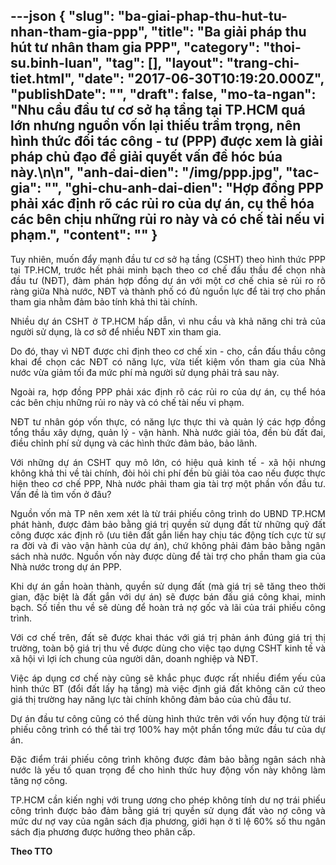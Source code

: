 ---json
{
    "slug": "ba-giai-phap-thu-hut-tu-nhan-tham-gia-ppp",
    "title": "Ba giải pháp thu hút tư nhân tham gia PPP",
    "category": "thoi-su.binh-luan",
    "tag": [],
    "layout": "trang-chi-tiet.html",
    "date": "2017-06-30T10:19:20.000Z",
    "publishDate": "",
    "draft": false,
    "mo-ta-ngan": "Nhu cầu đầu tư cơ sở hạ tầng tại TP.HCM quá lớn nhưng nguồn vốn lại thiếu trầm trọng, nên hình thức đối tác công - tư (PPP) được xem là giải pháp chủ đạo để giải quyết vấn đề hóc búa này.\n\n",
    "anh-dai-dien": "/img/ppp.jpg",
    "tac-gia": "",
    "ghi-chu-anh-dai-dien": "Hợp đồng PPP phải xác định rõ các rủi ro của dự án, cụ thể hóa các bên chịu những rủi ro này và có chế tài nếu vi phạm.",
    "__content__": ""
}
---
<p style="text-align:justify">Tuy nhi&ecirc;n, muốn đẩy mạnh đầu tư cơ sở hạ tầng (CSHT) theo h&igrave;nh thức PPP tại TP.HCM, trước hết phải minh bạch theo cơ chế đấu thầu để chọn nh&agrave; đầu tư (NĐT), đ&agrave;m ph&aacute;n hợp đồng dự &aacute;n với một cơ chế chia sẻ rủi ro r&otilde; r&agrave;ng giữa Nh&agrave; nước, NĐT v&agrave; th&agrave;nh phố c&oacute; đủ nguồn lực để t&agrave;i trợ cho phần tham gia nhằm đảm bảo t&iacute;nh khả thi t&agrave;i ch&iacute;nh.</p>

<p style="text-align:justify">Nhiều dự &aacute;n CSHT ở TP.HCM hấp dẫn, v&igrave; nhu cầu v&agrave; khả năng chi trả của người sử dụng, l&agrave; cơ sở để nhiều NĐT xin tham gia.</p>

<p style="text-align:justify">Do đ&oacute;, thay v&igrave; NĐT được chỉ định theo cơ chế xin - cho, cần đấu thầu c&ocirc;ng khai để chọn c&aacute;c NĐT c&oacute; năng lực, vừa tiết kiệm vốn tham gia của Nh&agrave; nước vừa giảm tối đa mức ph&iacute; m&agrave; người sử dụng phải trả sau n&agrave;y.</p>

<p style="text-align:justify">Ngo&agrave;i ra, hợp đồng PPP phải x&aacute;c định r&otilde; c&aacute;c rủi ro của dự &aacute;n, cụ thể h&oacute;a c&aacute;c b&ecirc;n chịu những rủi ro n&agrave;y v&agrave; c&oacute; chế t&agrave;i nếu vi phạm.</p>

<p style="text-align:justify">NĐT tư nh&acirc;n g&oacute;p vốn thực, c&oacute; năng lực thực thi v&agrave; quản l&yacute; c&aacute;c hợp đồng tổng thầu x&acirc;y dựng, quản l&yacute; - vận h&agrave;nh. Nh&agrave; nước giải tỏa, đền b&ugrave; đất đai, điều chỉnh ph&iacute; sử dụng v&agrave; c&aacute;c h&igrave;nh thức đảm bảo, bảo l&atilde;nh.</p>

<p style="text-align:justify">Với những dự &aacute;n CSHT quy m&ocirc; lớn, c&oacute; hiệu quả kinh tế - x&atilde; hội nhưng kh&ocirc;ng khả thi về t&agrave;i ch&iacute;nh, đ&ograve;i hỏi chi ph&iacute; đền b&ugrave; giải tỏa cao nếu được thực hiện theo cơ chế PPP, Nh&agrave; nước phải tham gia t&agrave;i trợ một phần vốn đầu tư. Vấn đề l&agrave; t&igrave;m vốn ở đ&acirc;u?</p>

<p style="text-align:justify">Nguồn vốn m&agrave; TP n&ecirc;n xem x&eacute;t l&agrave; từ tr&aacute;i phiếu c&ocirc;ng tr&igrave;nh do UBND TP.HCM ph&aacute;t h&agrave;nh, được đảm bảo bằng gi&aacute; trị quyền sử dụng đất từ những quỹ đất c&ocirc;ng được x&aacute;c định r&otilde; (ưu ti&ecirc;n đất gắn liền hay chịu t&aacute;c động t&iacute;ch cực từ sự ra đời v&agrave; đi v&agrave;o vận h&agrave;nh của dự &aacute;n), chứ kh&ocirc;ng phải đảm bảo bằng ng&acirc;n s&aacute;ch nh&agrave; nước. Nguồn vốn n&agrave;y được d&ugrave;ng để t&agrave;i trợ cho phần tham gia của Nh&agrave; nước trong dự &aacute;n PPP.</p>

<p style="text-align:justify">Khi dự &aacute;n gần ho&agrave;n th&agrave;nh, quyền sử dụng đất (m&agrave; gi&aacute; trị sẽ tăng theo thời gian, đặc biệt l&agrave; đất gắn với dự &aacute;n) sẽ được b&aacute;n đấu gi&aacute; c&ocirc;ng khai, minh bạch. Số tiền thu về sẽ d&ugrave;ng để ho&agrave;n trả nợ gốc v&agrave; l&atilde;i của tr&aacute;i phiếu c&ocirc;ng tr&igrave;nh.</p>

<p style="text-align:justify">Với cơ chế tr&ecirc;n, đất sẽ được khai th&aacute;c với gi&aacute; trị phản &aacute;nh đ&uacute;ng gi&aacute; trị thị trường, to&agrave;n bộ gi&aacute; trị thu về được d&ugrave;ng cho việc tạo dựng CSHT kinh tế v&agrave; x&atilde; hội v&igrave; lợi &iacute;ch chung của người d&acirc;n, doanh nghiệp v&agrave; NĐT.</p>

<p style="text-align:justify">Việc &aacute;p dụng cơ chế n&agrave;y cũng sẽ khắc phục được rất nhiều điểm yếu của h&igrave;nh thức BT (đổi đất lấy hạ tầng) m&agrave; việc định gi&aacute; đất kh&ocirc;ng căn cứ theo gi&aacute; thị trường hay năng lực t&agrave;i ch&iacute;nh kh&ocirc;ng đảm bảo của chủ đầu tư.</p>

<p style="text-align:justify">Dự &aacute;n đầu tư c&ocirc;ng cũng c&oacute; thể d&ugrave;ng h&igrave;nh thức tr&ecirc;n với vốn huy động từ tr&aacute;i phiếu c&ocirc;ng tr&igrave;nh c&oacute; thể t&agrave;i trợ 100% hay một phần tổng mức đầu tư của dự &aacute;n.</p>

<p style="text-align:justify">Đặc điểm tr&aacute;i phiếu c&ocirc;ng tr&igrave;nh kh&ocirc;ng được đảm bảo bằng ng&acirc;n s&aacute;ch nh&agrave; nước l&agrave; yếu tố quan trọng để cho h&igrave;nh thức huy động vốn n&agrave;y kh&ocirc;ng l&agrave;m tăng nợ c&ocirc;ng.</p>

<p style="text-align:justify">TP.HCM cần kiến nghị với trung ương cho ph&eacute;p kh&ocirc;ng t&iacute;nh dư nợ tr&aacute;i phiếu c&ocirc;ng tr&igrave;nh được bảo đảm bằng gi&aacute; trị quyền sử dụng đất v&agrave;o nợ c&ocirc;ng v&agrave; mức dư nợ vay của ng&acirc;n s&aacute;ch địa phương, giới hạn ở tỉ lệ 60% số thu ng&acirc;n s&aacute;ch địa phương được hưởng theo ph&acirc;n cấp.</p>

<p style="text-align:justify"><strong>Theo TTO</strong></p>
